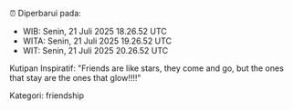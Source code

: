 ⏰ Diperbarui pada:
- WIB: Senin, 21 Juli 2025 18.26.52 UTC
- WITA: Senin, 21 Juli 2025 19.26.52 UTC
- WIT: Senin, 21 Juli 2025 20.26.52 UTC

Kutipan Inspiratif:
"Friends are like stars, they come and go, but the ones that stay are the ones that glow!!!!"


Kategori: friendship


